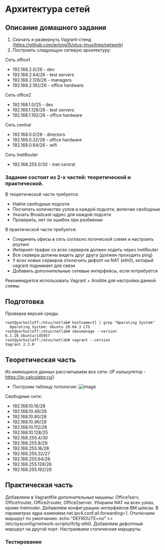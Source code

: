 # Архитектура сетей
## Описание домашнего задания
1. Скачать и развернуть Vagrant-стенд
(https://github.com/erlong15/otus-linux/tree/network)
2. Построить следующую сетевую архитектуру:

Сеть office1
- 192.168.2.0/26 - dev
- 192.168.2.64/26 - test servers
- 192.168.2.128/26 - managers
- 192.168.2.192/26 - office hardware

Сеть office2
- 192.168.1.0/25 - dev
- 192.168.1.128/26 - test servers
- 192.168.1.192/26 - office hardware

Сеть central
- 192.168.0.0/28 - directors
- 192.168.0.32/28 - office hardware
- 192.168.0.64/26 - wifi

Сеть InetRouter
- 192.168.255.0/30 - inet central


### Задание состоит из 2-х частей: теоретической и практической.

В теоретической части требуется:
- Найти свободные подсети
- Посчитать количество узлов в каждой подсети, включая
свободные
- Указать Broadcast-адрес для каждой подсети
- Проверить, нет ли ошибок при разбиении

В практической части требуется:
- Соединить офисы в сеть согласно логической схеме и настроить
роутинг
- Интернет-трафик со всех серверов должен ходить через inetRouter
- Все сервера должны видеть друг друга (должен проходить ping)
- У всех новых серверов отключить дефолт на NAT (eth0), который
vagrant поднимает для связи
- Добавить дополнительные сетевые интерфейсы, если потребуется

Рекомендуется использовать Vagrant + Ansible для настройки данной схемы.

## Подготовка
Проверка версий среды:
```
root@yarkozloff:/otus/netlab# hostnamectl | grep "Operating System"
  Operating System: Ubuntu 20.04.3 LTS
root@yarkozloff:/otus/netlab# vboxmanage --version
6.1.26_Ubuntur145957
root@yarkozloff:/otus/netlab# vagrant --version
Vagrant 2.3.0
```
## Теоретическая часть
Из имеющихся данных рассчитываем все сети:
(IP калькулятор - https://ip-calculator.ru/)
+ Построим таблицу топологии:
![image](https://user-images.githubusercontent.com/69105791/187277329-d86e2842-9fb8-42fe-895b-e68d985f63c9.png)

Свободные сети:
- 192.168.10.16/28
- 192.168.10.48/28
- 192.168.10.80/28
- 192.168.10.96/28
- 192.168.10.112/28
- 192.168.10.128/25
- 192.168.255.4/30
- 192.168.255.8/29
- 192.168.255.16/28
- 192.168.255.32/27
- 192.168.255.64/26
- 192.168.255.128/26
- 192.168.255.192/26

## Практическая часть
Добавляем в Vagrantfile дополнительные машины: Office1serv, Office1router, Office2router, Office2server. Убираем  NAT на всех узлах, кроме Inetrouter. Добавляем конфигурацию интерфейсов ВМ шлюзы. В параметрах ядра изменяем net.ipv4.conf.all.forwarding=1. Отключаем маршрут по умолчанию. echo "DEFROUTE=no" >> /etc/sysconfig/network-scripts/ifcfg-eth0. Добавляем дефолтный маршрут на другой порт. Настраиваем статические маршруты. 
### Тестирование
